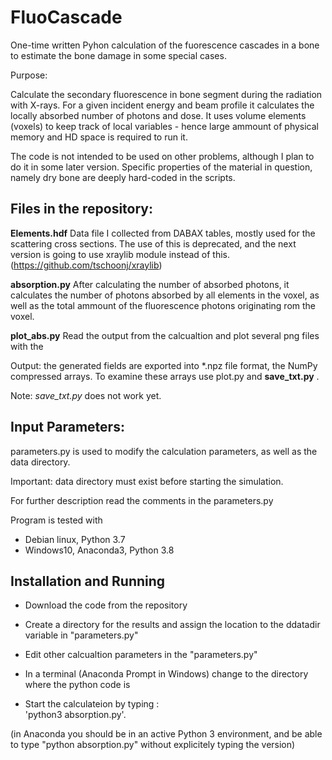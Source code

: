 # FluoCascade

One-time written Pyhon calculation of the fuorescence cascades in a bone to estimate the bone damage in some special cases.

Purpose:

Calculate the secondary fluorescence in bone segment during the radiation with X-rays. For a given incident energy and beam profile it calculates the locally absorbed number of photons and dose. It uses volume elements (voxels) to keep track of local variables - hence large ammount of physical memory and HD space is required to run it.

The code is not intended to be used on other problems, although I plan to do it in some later version. Specific properties of the material in question, namely dry bone are deeply hard-coded in the scripts. 

## Files in the repository:

**Elements.hdf**
Data file I collected from DABAX tables, mostly used for the scattering cross sections. The use of this is deprecated, and the next version is going to use xraylib module instead of this. (https://github.com/tschoonj/xraylib)

**absorption.py**
After calculating the number of absorbed photons, it calculates the number of photons absorbed by all elements in the voxel, as well as the total ammount of the fluorescence photons originating rom the voxel. 

**plot_abs.py**
Read the output from the calcualtion and plot several png files with the 

Output:
the generated fields are exported into *.npz file format, the NumPy compressed arrays. To examine these arrays use plot.py and **save_txt.py** .

Note: *save_txt.py* does not work yet.

## Input Parameters: 

parameters.py is used to modify the calculation parameters, as well as the data directory. 

Important: data directory must exist before starting the simulation.

For further description read the comments in the parameters.py

Program is tested with  
- Debian linux, Python 3.7
- Windows10, Anaconda3, Python 3.8

## Installation and Running

- Download the code from the repository

- Create a directory for the results and assign the location to the ddatadir variable in "parameters.py"

- Edit other calcualtion parameters in the "parameters.py"

- In a terminal (Anaconda Prompt in Windows) change to the directory where the python code is

- Start the calculateion by typing :  
'python3 absorption.py'. 

(in Anaconda you should be in an active Python 3 environment, and be able to type "python absorption.py" without explicitely typing the version)

